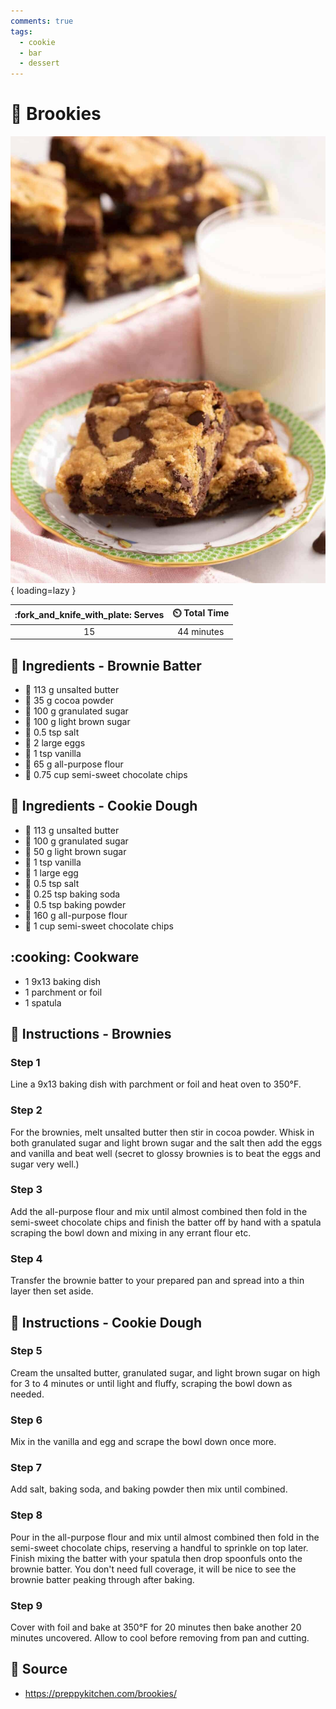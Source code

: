```yaml
---
comments: true
tags:
  - cookie
  - bar
  - dessert
---
```

# :cookie: Brookies

![Brookies][1]{ loading=lazy }

| :fork_and_knife_with_plate: Serves | :timer_clock: Total Time |
|:----------------------------------:|:-----------------------: |
| 15 | 44 minutes |

## :salt: Ingredients - Brownie Batter

- :butter: 113 g unsalted butter
- :chocolate_bar: 35 g cocoa powder
- :candy: 100 g granulated sugar
- :maple_leaf: 100 g light brown sugar
- :salt: 0.5 tsp salt
- :egg: 2 large eggs
- :icecream: 1 tsp vanilla
- :ear_of_rice: 65 g all-purpose flour
- :chocolate_bar: 0.75 cup semi-sweet chocolate chips

## :salt: Ingredients - Cookie Dough

- :butter: 113 g unsalted butter
- :candy: 100 g granulated sugar
- :maple_leaf: 50 g light brown sugar
- :icecream: 1 tsp vanilla
- :egg: 1 large egg
- :salt: 0.5 tsp salt
- :cup_with_straw: 0.25 tsp baking soda
- :dash: 0.5 tsp baking powder
- :ear_of_rice: 160 g all-purpose flour
- :chocolate_bar: 1 cup semi-sweet chocolate chips

## :cooking: Cookware

- 1 9x13 baking dish
- 1 parchment or foil
- 1 spatula

## :pencil: Instructions - Brownies

### Step 1

Line a 9x13 baking dish with parchment or foil and heat oven to 350°F.

### Step 2

For the brownies, melt unsalted butter then stir in cocoa powder. Whisk in both granulated sugar and light brown sugar
and the salt then add the eggs and vanilla and beat well (secret to glossy brownies is to beat the eggs and sugar very
well.)

### Step 3

Add the all-purpose flour and mix until almost combined then fold in the semi-sweet chocolate chips and finish the
batter off by hand with a spatula scraping the bowl down and mixing in any errant flour etc.

### Step 4

Transfer the brownie batter to your prepared pan and spread into a thin layer then set aside.

## :pencil: Instructions - Cookie Dough

### Step 5

Cream the unsalted butter, granulated sugar, and light brown sugar on high for 3 to 4 minutes or until light and
fluffy, scraping the bowl down as needed.

### Step 6

Mix in the vanilla and egg and scrape the bowl down once more.

### Step 7

Add salt, baking soda, and baking powder then mix until combined.

### Step 8

Pour in the all-purpose flour and mix until almost combined then fold in the semi-sweet chocolate chips, reserving a
handful to sprinkle on top later. Finish mixing the batter with your spatula then drop spoonfuls onto the brownie
batter. You don't need full coverage, it will be nice to see the brownie batter peaking through after baking.

### Step 9

Cover with foil and bake at 350°F for 20 minutes then bake another 20 minutes uncovered. Allow to cool before removing
from pan and cutting.

## :link: Source

- <https://preppykitchen.com/brookies/>

[1]: <../assets/images/brookies.jpg>
